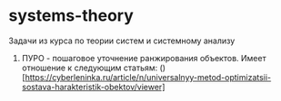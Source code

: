 # systems-theory
Задачи из курса по теории систем и системному анализу

1. ПУРО - пошаговое уточнение ранжирования объектов. Имеет отношение к следующим статьям: ()[https://cyberleninka.ru/article/n/universalnyy-metod-optimizatsii-sostava-harakteristik-obektov/viewer]
